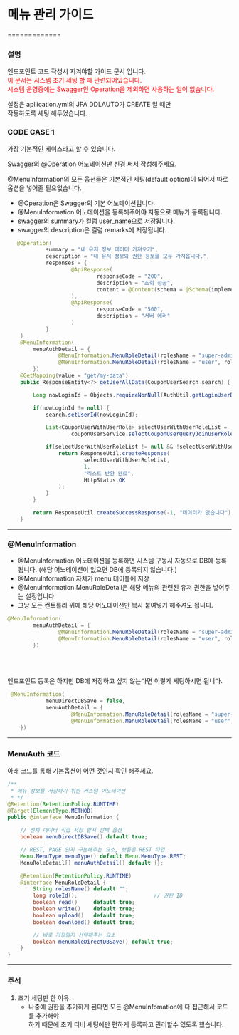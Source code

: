 # 메뉴 관리 가이드
=============

### 설명
엔드포인트 코드 작성시 지켜야할 가이드 문서 입니다.  
<label style="color: red">이 문서는 시스템 초기 세팅 할 때 관련되어있습니다.</label>  
<label style="color: red">시스템 운영중에는 Swagger인 Operation을 제외하면 사용하는 일이 없습니다. </label>  

설정은 apllication.yml의 JPA DDLAUTO가 CREATE 일 때만  
작동하도록 세팅 해두었습니다.



### CODE CASE 1
가장 기본적인 케이스라고 할 수 있습니다.   

Swagger의 @Operation 어노테이션만 신경 써서 작성해주세요.   

@MenuInformation의 모든 옵션들은 기본적인 세팅(default option)이 되어서 따로 옵션을 넣어줄 필요없습니다.

- @Operation은 Swagger의 기본 어노테이션입니다.
- @MenuInformation 어노테이션을 등록해주어야 자동으로 메뉴가 등록됩니다.
- swagger의 summary가 컬럼 user_name으로 저장됩니다.
- swagger의 description은 컬럼 remarks에 저장됩니다.

~~~java
   @Operation(
            summary = "내 유저 정보 데이터 가져오기",
            description = "내 유저 정보와 권한 정보를 모두 가져옵니다.",
            responses = {
                    @ApiResponse(
                            responseCode = "200",
                            description = "조회 성공",
                            content = @Content(schema = @Schema(implementation = CouponUserWithUserRole.class))
                    ),
                    @ApiResponse(
                            responseCode = "500",
                            description = "서버 에러"
                    )
            }
    )
    @MenuInformation(
        menuAuthDetail = {
                @MenuInformation.MenuRoleDetail(rolesName = "super-admin", roleId = 1),
                @MenuInformation.MenuRoleDetail(rolesName = "user", roleId = 2)
        })
    @GetMapping(value = "get/my-data")
    public ResponseEntity<?> getUserAllData(CouponUserSearch search) {

        Long nowLoginId = Objects.requireNonNull(AuthUtil.getLoginUserData()).getUserId();

        if(nowLoginId != null) {
            search.setUserId(nowLoginId);

            List<CouponUserWithUserRole> selectUserWithUserRoleList =
                    couponUserService.selectCouponUserQueryJoinUserRole(search);

            if(selectUserWithUserRoleList != null && !selectUserWithUserRoleList.isEmpty()) {
                return ResponseUtil.createResponse(
                        selectUserWithUserRoleList,
                        1,
                        "리스트 반환 완료",
                        HttpStatus.OK
                );
            }
        }

        return ResponseUtil.createSuccessResponse(-1, "데이터가 없습니다");
    }
~~~

<hr/>

### @MenuInformation

- @MenuInformation 어노테이션을 등록하면 시스템 구동시 자동으로 DB에 등록됩니다. (해당 어노테이션이 없으면 DB에 등록되지 않습니다.)
- @MenuInformation 자체가 menu 테이블에 저장
- @MenuInformation.MenuRoleDetail은 해당 메뉴의 관련된 유저 권한을 넣어주는 설정입니다.
- 그냥 모든 컨트롤러 위에 해당 어노테이션만 복사 붙여넣기 해주셔도 됩니다.

~~~java
@MenuInformation(
        menuAuthDetail = {
                @MenuInformation.MenuRoleDetail(rolesName = "super-admin", roleId = 1),
                @MenuInformation.MenuRoleDetail(rolesName = "user", roleId = 2)
        })
~~~

<br/>
<br/>


엔드포인트 등록은 하지만 DB에 저장하고 싶지 않는다면 이렇게 세팅하시면 됩니다.
~~~java
 @MenuInformation(
            menuDirectDBSave = false,
            menuAuthDetail = {
                    @MenuInformation.MenuRoleDetail(rolesName = "super-admin", roleId = 1),
                    @MenuInformation.MenuRoleDetail(rolesName = "user", roleId = 2)
    })
~~~

<hr/>

### MenuAuth 코드
아래 코드를 통해 기본옵션이 어떤 것인지 확인 해주세요.
~~~java
/**
 * 메뉴 정보를 저장하기 위한 커스텀 어노테이션
 * */
@Retention(RetentionPolicy.RUNTIME)
@Target(ElementType.METHOD)
public @interface MenuInformation {

    // 전체 데이터 직접 저장 할지 선택 옵션
    boolean menuDirectDBSave() default true;

    // REST, PAGE 인지 구분해주는 요소, 보통은 REST 타입
    Menu.MenuType menuType() default Menu.MenuType.REST;
    MenuRoleDetail[] menuAuthDetail() default {};

    @Retention(RetentionPolicy.RUNTIME)
    @interface MenuRoleDetail {
        String rolesName() default "";
        long roleId();                        // 권한 ID
        boolean read()     default true;
        boolean write()    default true;
        boolean upload()   default true;
        boolean download() default true;

        // 바로 저장할지 선택해주는 요소
        boolean menuRoleDirectDBSave() default true;
    }
}
~~~

---

### 주석

1. 초기 세팅만 한 이유.
    - 나중에 권한을 추가하게 된다면 모든 @MenuInfomation에 다 접근해서 코드를 추가해야   
      하기 때문에 초기 디비 세팅에만 편하게 등록하고 관리할수 있도록 했습니다.
